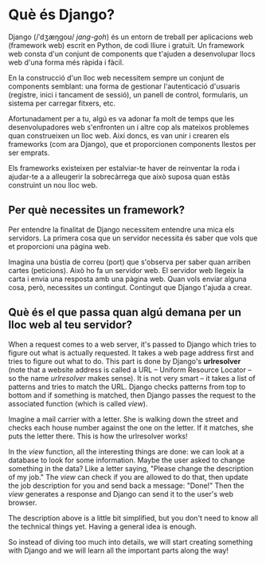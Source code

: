 # Què és Django?

Django (/ˈdʒæŋɡoʊ/ *jang-goh*) és un entorn de treball per aplicacions web (framework web) escrit en Python, de codi lliure i gratuït. Un framework web consta d'un conjunt de components que t'ajuden a desenvolupar llocs web d'una forma més ràpida i fàcil.

En la construcció d'un lloc web necessitem sempre un conjunt de components semblant: una forma de gestionar l'autenticació d'usuaris (registre, inici i tancament de sessió), un panell de control, formularis, un sistema per carregar fitxers, etc.

Afortunadament per a tu, algú es va adonar fa molt de temps que les desenvolupadores web s'enfronten un i altre cop als mateixos problemes quan construeixen un lloc web. Així doncs, es van unir i crearen els frameworks (com ara Django), que et proporcionen components llestos per ser emprats.

Els frameworks existeixen per estalviar-te haver de reinventar la roda i ajudar-te a a alleugerir la sobrecàrrega que això suposa quan estàs construint un nou lloc web.

## Per què necessites un framework?

Per entendre la finalitat de Django necessitem entendre una mica els servidors. La primera cosa que un servidor necessita és saber que vols que et proporcioni una pàgina web.

Imagina una bústia de correu (port) que s'observa per saber quan arriben cartes (peticions). Això ho fa un servidor web. El servidor web llegeix la carta i envia una resposta amb una pàgina web. Quan vols enviar alguna cosa, però, necessites un contingut. Contingut que Django t'ajuda a crear.

## Què és el que passa quan algú demana per un lloc web al teu servidor?

When a request comes to a web server, it's passed to Django which tries to figure out what is actually requested. It takes a web page address first and tries to figure out what to do. This part is done by Django's **urlresolver** (note that a website address is called a URL – Uniform Resource Locator – so the name *urlresolver* makes sense). It is not very smart – it takes a list of patterns and tries to match the URL. Django checks patterns from top to bottom and if something is matched, then Django passes the request to the associated function (which is called *view*).

Imagine a mail carrier with a letter. She is walking down the street and checks each house number against the one on the letter. If it matches, she puts the letter there. This is how the urlresolver works!

In the *view* function, all the interesting things are done: we can look at a database to look for some information. Maybe the user asked to change something in the data? Like a letter saying, "Please change the description of my job." The *view* can check if you are allowed to do that, then update the job description for you and send back a message: "Done!" Then the *view* generates a response and Django can send it to the user's web browser.

The description above is a little bit simplified, but you don't need to know all the technical things yet. Having a general idea is enough.

So instead of diving too much into details, we will start creating something with Django and we will learn all the important parts along the way!